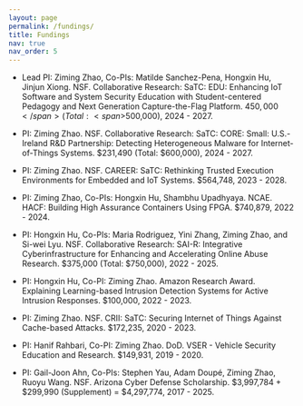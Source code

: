 ```yaml
---
layout: page
permalink: /fundings/
title: Fundings
nav: true
nav_order: 5
---
```


- Lead PI: Ziming Zhao, Co-PIs: Matilde Sanchez-Pena, Hongxin Hu, Jinjun Xiong. NSF. Collaborative Research: SaTC: EDU: Enhancing IoT Software and System Security Education with Student-centered Pedagogy and Next Generation Capture-the-Flag Platform. <span>$450,000</span> (Total: <span>$500,000</span>), 2024 - 2027. 

- PI: Ziming Zhao. NSF. Collaborative Research: SaTC: CORE: Small: U.S.-Ireland R&D Partnership: Detecting Heterogeneous Malware for Internet-of-Things Systems. &#36;231,490 (Total: &#36;600,000), 2024 - 2027. 

- PI: Ziming Zhao. NSF. CAREER: SaTC: Rethinking Trusted Execution Environments for Embedded and IoT Systems. &#36;564,748, 2023 - 2028. 

- PI: Ziming Zhao, Co-PIs: Hongxin Hu, Shambhu Upadhyaya. NCAE. HACF: Building High Assurance Containers Using FPGA. &#36;740,879, 2022 - 2024. 

- PI: Hongxin Hu, Co-PIs: Maria Rodriguez, Yini Zhang, Ziming Zhao, and Si-wei Lyu. NSF. Collaborative Research: SAI-R: Integrative Cyberinfrastructure for Enhancing and Accelerating Online Abuse Research. &#36;375,000 (Total: &#36;750,000), 2022 - 2025. 

- PI: Hongxin Hu, Co-PI: Ziming Zhao. Amazon Research Award. Explaining Learning-based Intrusion Detection Systems for Active Intrusion Responses. &#36;100,000, 2022 - 2023.

- PI: Ziming Zhao. NSF. CRII: SaTC: Securing Internet of Things Against Cache-based Attacks. &#36;172,235, 2020 - 2023. 

- PI: Hanif Rahbari, Co-PI: Ziming Zhao. DoD. VSER - Vehicle Security Education and Research. &#36;149,931, 2019 - 2020. 

- PI: Gail-Joon Ahn, Co-PIs: Stephen Yau, Adam Doupé, Ziming Zhao, Ruoyu Wang. NSF. Arizona Cyber Defense Scholarship. &#36;3,997,784 + &#36;299,990 (Supplement) = &#36;4,297,774, 2017 - 2025. 